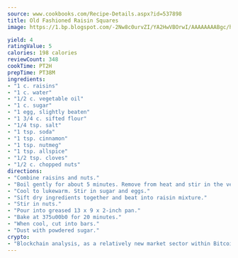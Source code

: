 ```yaml
---
source: www.cookbooks.com/Recipe-Details.aspx?id=537898
title: Old Fashioned Raisin Squares
image: https://1.bp.blogspot.com/-2Nw8c0urvZI/YA2HwVBOrwI/AAAAAAAABgc/hcoCuYbLRGghREWYfHLERS8jzKEXzVPXwCLcBGAsYHQ/s154/14.png

yield: 4
ratingValue: 5
calories: 198 calories
reviewCount: 348
cookTime: PT2H
prepTime: PT38M
ingredients:
- "1 c. raisins"
- "1 c. water"
- "1/2 c. vegetable oil"
- "1 c. sugar"
- "1 egg, slightly beaten"
- "1 3/4 c. sifted flour"
- "1/4 tsp. salt"
- "1 tsp. soda"
- "1 tsp. cinnamon"
- "1 tsp. nutmeg"
- "1 tsp. allspice"
- "1/2 tsp. cloves"
- "1/2 c. chopped nuts"
directions:
- "Combine raisins and nuts."
- "Boil gently for about 5 minutes. Remove from heat and stir in the vegetable oil."
- "Cool to lukewarm. Stir in sugar and eggs."
- "Sift dry ingredients together and beat into raisin mixture."
- "Stir in nuts."
- "Pour into greased 13 x 9 x 2-inch pan."
- "Bake at 375u00b0 for 20 minutes."
- "When cool, cut into bars."
- "Dust with powdered sugar."
crypto:
- "Blockchain analysis, as a relatively new market sector within Bitcoin, demonstrates the weakness of pseudonymity."
---
```

